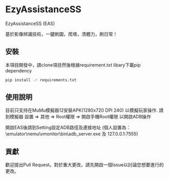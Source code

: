 # EzyAssistanceSS

EzyAssistanceSS (EAS)

基於影像辨識技術，一鍵刷圖，爬塔，清體力，刷日常！

## 安裝

本項目開發中，請clone項目然後根據requirement.txt libary下載pip dependency
```bash
pip install -r requirements.txt
```

## 使用說明

目前只支持在MuMu模擬器12安裝APK(1280x720 DPI 240) 以模擬玩家操作.
請到模擬器 設置 => 其他 => Root權限 => 開啟手機Root權限 以開啟ADB操作

開啟EAS後請到Setting設定ADB路徑及連接地址
(個人設置為：\emulator\nemu\vmonitor\bin\adb_server.exe 及 127.0.0.1:7555)

## 貢獻

歡迎提出Pull Request。對於重大更改，請先開啟一個Issue以討論您想要進行的更改。
